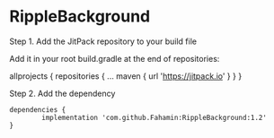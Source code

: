 # RippleBackground


Step 1. Add the JitPack repository to your build file 

Add it in your root build.gradle at the end of repositories:


allprojects {
		repositories {
			...
			maven { url 'https://jitpack.io' }
		}
	}
  
Step 2. Add the dependency

	dependencies {
	        implementation 'com.github.Fahamin:RippleBackground:1.2'
	}
